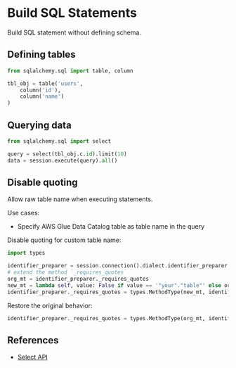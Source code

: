 # Build SQL Statements

Build SQL statement without defining schema.


## Defining tables

```py
from sqlalchemy.sql import table, column

tbl_obj = table('users', 
    column('id'),
    column('name')
)
```


## Querying data

```py
from sqlalchemy.sql import select

query = select(tbl_obj.c.id).limit(10)
data = session.execute(query).all()
```


## Disable quoting

Allow raw table name when executing statements.

Use cases:
- Specify AWS Glue Data Catalog table as table name in the query

Disable quoting for custom table name:
```py
import types

identifier_preparer = session.connection().dialect.identifier_preparer
# extend the method `_requires_quotes`
org_mt = identifier_preparer._requires_quotes
new_mt = lambda self, value: False if value == '"your"."table"' else org_mt(value)
identifier_preparer._requires_quotes = types.MethodType(new_mt, identifier_preparer)
```

Restore the original behavior:
```py
identifier_preparer._requires_quotes = types.MethodType(org_mt, identifier_preparer)
```


## References

- [Select API](https://docs.sqlalchemy.org/en/20/core/selectable.html#sqlalchemy.sql.expression.Select)